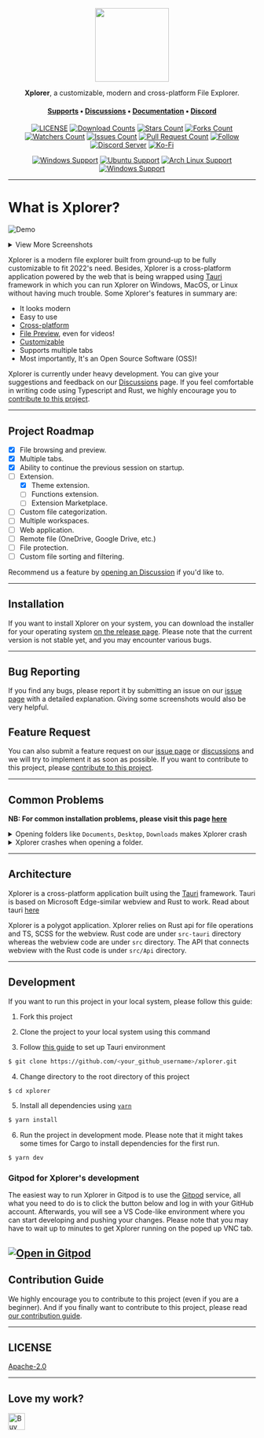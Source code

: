 <div align="center">
<img height=150 src="src-tauri/icons/icon.png" />
</div>

<p align="center"><span><b>Xplorer</b>, a customizable, modern and cross-platform File Explorer.</span></p>
<h4 align="center"><span><a href="https://xplorer.space/docs/Community/support/">Supports</a></span> • <span><a href="https://github.com/kimlimjustin/xplorer/discussions">Discussions</a></span> • <span><a href="https://xplorer.space">Documentation</a></span> • <span><a href="https://discord.gg/MHGtSWvfUS">Discord</a></span></h4>

<div align="center">

[![LICENSE](https://img.shields.io/github/license/kimlimjustin/xplorer.svg?style=for-the-badge)](https://github.com/kimlimjustin/xplorer/blob/master/LICENSE) [![Download Counts](https://img.shields.io/github/downloads/kimlimjustin/xplorer/total.svg?style=for-the-badge)](https://github.com/kimlimjustin/xplorer/releases) [![Stars Count](https://img.shields.io/github/stars/kimlimjustin/xplorer.svg?style=for-the-badge)](https://github.com/kimlimjustin/xplorer/stargazers) [![Forks Count](https://img.shields.io/github/forks/kimlimjustin/xplorer.svg?style=for-the-badge)](https://github.com/kimlimjustin/xplorer/network/members) [![Watchers Count](https://img.shields.io/github/watchers/kimlimjustin/xplorer.svg?style=for-the-badge)](https://github.com/kimlimjustin/xplorer/watchers) [![Issues Count](https://img.shields.io/github/issues/kimlimjustin/xplorer.svg?style=for-the-badge)](https://github.com/kimlimjustin/xplorer/issues) [![Pull Request Count](https://img.shields.io/github/issues-pr/kimlimjustin/xplorer.svg?style=for-the-badge)](https://github.com/kimlimjustin/xplorer/pulls) [![Follow](https://img.shields.io/github/followers/kimlimjustin.svg?style=for-the-badge&label=Follow&maxAge=2592000)](https://github.com/kimlimjustin) [![Discord Server](https://img.shields.io/discord/893135322093871104?style=for-the-badge)](https://discord.gg/eM2hsDMtjq) [![Ko-Fi](https://img.shields.io/badge/Ko--fi-F16061?style=for-the-badge&logo=ko-fi&logoColor=white)](https://ko-fi.com/kimlimjustin)

[![Windows Support](https://img.shields.io/badge/Windows-0078D6?style=for-the-badge&logo=windows&logoColor=white)](https://github.com/kimlimjustin/xplorer/releases) [![Ubuntu Support](https://img.shields.io/badge/Ubuntu-E95420?style=for-the-badge&logo=ubuntu&logoColor=white)](https://github.com/kimlimjustin/xplorer/releases) [![Arch Linux Support](https://img.shields.io/badge/Arch_Linux-1793D1?style=for-the-badge&logo=arch-linux&logoColor=white)](https://github.com/kimlimjustin/xplorer/releases) [![Windows Support](https://img.shields.io/badge/MACOS-adb8c5?style=for-the-badge&logo=macos&logoColor=white)](https://github.com/kimlimjustin/xplorer/releases)

</div>

---

# What is Xplorer?

![Demo](docs/static/img/docs/themed-xplorer.webp)

<details>
<summary>
View More Screenshots
</summary>

![Demo](docs/static/img/Xplorer_dark+.webp)
![Demo](docs/static/img/Xplorer_light.webp)
![Demo](docs/static/img/Xplorer_light+.webp)
![Demo](docs/static/img/Xplorer_mac_light.webp)
![Demo](docs/static/img/Xplorer_mac_dark.webp)
![Demo](docs/static/img/Xplorer_linux.webp)

</details>

Xplorer is a modern file explorer built from ground-up to be fully customizable to fit 2022's need. Besides, Xplorer is a cross-platform application powered by the web that is being wrapped using [Tauri](https://tauri.studio) framework in which you can run Xplorer on Windows, MacOS, or Linux without having much trouble. Some Xplorer's features in summary are:

-   It looks modern
-   Easy to use
-   [Cross-platform](https://xplorer.space/)
-   [File Preview](https://xplorer.space/docs/guides/operation/#preview-file), even for videos!
-   [Customizable](https://xplorer.space/docs/Extensions/theme/)
-   Supports multiple tabs
-   Most importantly, It's an Open Source Software (OSS)!

Xplorer is currently under heavy development. You can give your suggestions and feedback on our [Discussions](https://github.com/kimlimjustin/xplorer/discussions/) page. If you feel comfortable in writing code using Typescript and Rust, we highly encourage you to [contribute to this project](https://xplorer.space/docs/community/Contributing/).

---

## Project Roadmap

-   [x] File browsing and preview.
-   [x] Multiple tabs.
-   [x] Ability to continue the previous session on startup.
-   [ ] Extension.
    -   [x] Theme extension.
    -   [ ] Functions extension.
    -   [ ] Extension Marketplace.
-   [ ] Custom file categorization.
-   [ ] Multiple workspaces.
-   [ ] Web application.
-   [ ] Remote file (OneDrive, Google Drive, etc.)
-   [ ] File protection.
-   [ ] Custom file sorting and filtering.

Recommend us a feature by [opening an Discussion](https://github.com/kimlimjustin/xplorer/discussions) if you'd like to.

---

## Installation

If you want to install Xplorer on your system, you can download the installer for your operating system [on the release page](https://github.com/kimlimjustin/xplorer/releases). Please note that the current version is not stable yet, and you may encounter various bugs.

---

## Bug Reporting

If you find any bugs, please report it by submitting an issue on our [issue page](https://github.com/kimlimjustin/xplorer/issues) with a detailed explanation. Giving some screenshots would also be very helpful.

## Feature Request

You can also submit a feature request on our [issue page](https://github.com/kimlimjustin/xplorer) or [discussions](https://github.com/kimlimjustin/xplorer/discussions) and we will try to implement it as soon as possible. If you want to contribute to this project, please [contribute to this project](https://xplorer.space/docs/community/Contributing/).

---

## Common Problems

**NB: For common installation problems, please visit this page [here](https://xplorer.space/docs/install/#common-problems)**

<details>
<summary>
Opening folders like <code>Documents</code>, <code>Desktop</code>, <code>Downloads</code> makes Xplorer crash
</summary>

Try disabling the [`Extract exe file icon and make it as preview`](https://xplorer.space/docs/guides/setting/#extract-exe-file-icon-and-make-it-a-preview) option on `Preference` page on Settings.

Also, please make sure that Windows Defender isn't blocking Xplorer from accessing your documents.

</details>
<details>
<summary>
Xplorer crashes when opening a folder.
</summary>
Simply close and reopen Xplorer, Xplorer will fix itself. If it doesn't, please address an issue <a href="https://github.com/kimlimjustin/xplorer/issues">over here</a>

</details>

---

## Architecture

Xplorer is a cross-platform application built using the [Tauri](https://tauri.studio) framework. Tauri is based on Microsoft Edge-similar webview and Rust to work. Read about tauri [here](https://tauri.studio/en/docs/about/intro)

Xplorer is a polygot application. Xplorer relies on Rust api for file operations and TS, SCSS for the webview. Rust code are under `src-tauri` directory whereas the webview code are under `src` directory. The API that connects webview with the Rust code is under `src/Api` directory.

---

## Development

If you want to run this project in your local system, please follow this guide:

1. Fork this project

2. Clone the project to your local system using this command

3. Follow [this guide](https://tauri.studio/en/docs/getting-started/intro/#setting-up-your-environment) to set up Tauri environment

```sh
$ git clone https://github.com/<your_github_username>/xplorer.git
```

4. Change directory to the root directory of this project

```sh
$ cd xplorer
```

5. Install all dependencies using [`yarn`](https://yarnpkg.com/)

```sh
$ yarn install
```

6. Run the project in development mode. Please note that it might takes some times for Cargo to install dependencies for the first run.

```sh
$ yarn dev
```

### Gitpod for Xplorer's development

The easiest way to run Xplorer in Gitpod is to use the [Gitpod](https://gitpod.io/) service, all what you need to do is to click the button below and log in with your GitHub account. Afterwards, you will see a VS Code-like environment where you can start developing and pushing your changes. Please note that you may have to wait up to minutes to get Xplorer running on the poped up VNC tab.

## [![Open in Gitpod](https://gitpod.io/button/open-in-gitpod.svg)](https://gitpod.io/#/https://github.com/kimlimjustin/xplorer)

## Contribution Guide

We highly encourage you to contribute to this project (even if you are a beginner). And if you finally want to contribute to this project, please read [our contribution guide](https://xplorer.space/docs/community/Contributing).

---

## LICENSE

[Apache-2.0](https://github.com/kimlimjustin/xplorer/blob/master/LICENSE)

---

## Love my work?

<a href='https://ko-fi.com/kimlimjustin' target='_blank'><img height='35' style='border:0px;height:34px;' src='https://az743702.vo.msecnd.net/cdn/kofi3.png?v=0' border='0' alt='Buy Me a Coffee at ko-fi.com' />
